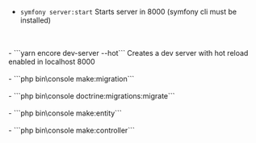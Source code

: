 - ```symfony server:start``` Starts server in 8000 (symfony cli must be installed)
<br/>
<br/>
- ```yarn encore dev-server --hot```  Creates a dev server with hot reload enabled in localhost 8000
<br/>
<br/>
- ```php bin\console make:migration```
<br/>
<br/>
- ```php bin\console doctrine:migrations:migrate```
<br/>
<br/>
- ```php bin\console make:entity```
<br/>
<br/>
- ```php bin\console make:controller```